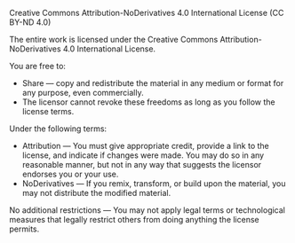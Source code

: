 Creative Commons Attribution-NoDerivatives 4.0 International License (CC BY-ND 4.0)

The entire work is licensed under the Creative Commons Attribution-NoDerivatives 4.0 International License.

You are free to:
- Share — copy and redistribute the material in any medium or format for any purpose, even commercially.
- The licensor cannot revoke these freedoms as long as you follow the license terms.

Under the following terms:
- Attribution — You must give appropriate credit, provide a link to the license, and indicate if changes were made. You may do so in any reasonable manner, but not in any way that suggests the licensor endorses you or your use.
- NoDerivatives — If you remix, transform, or build upon the material, you may not distribute the modified material.

No additional restrictions — You may not apply legal terms or technological measures that legally restrict others from doing anything the license permits.
